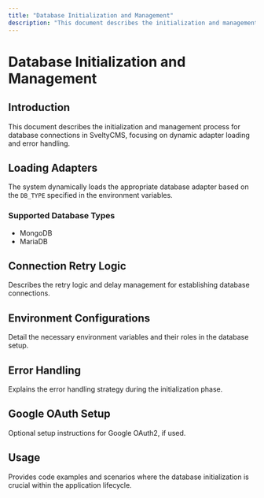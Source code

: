 ```yaml
---
title: "Database Initialization and Management"
description: "This document describes the initialization and management process for database connections in SveltyCMS."
---
```


# Database Initialization and Management

## Introduction
This document describes the initialization and management process for database connections in SveltyCMS, focusing on dynamic adapter loading and error handling.

## Loading Adapters
The system dynamically loads the appropriate database adapter based on the `DB_TYPE` specified in the environment variables.

### Supported Database Types
- MongoDB
- MariaDB

## Connection Retry Logic
Describes the retry logic and delay management for establishing database connections.

## Environment Configurations
Detail the necessary environment variables and their roles in the database setup.

## Error Handling
Explains the error handling strategy during the initialization phase.

## Google OAuth Setup
Optional setup instructions for Google OAuth2, if used.

## Usage
Provides code examples and scenarios where the database initialization is crucial within the application lifecycle.
